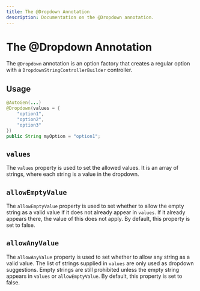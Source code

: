 ```yaml
---
title: The @Dropdown Annotation
description: Documentation on the @Dropdown annotation.
---
```


<script setup>
import ViewGithub from '../../components/ViewGithub.vue'
</script>

# The @Dropdown Annotation

<ViewGithub url="https://github.com/isXander/YetAnotherConfigLib/blob/1.20.x/dev/common/src/main/java/dev/isxander/yacl3/config/v2/api/autogen/Dropdown.java" />

The `@Dropdown` annotation is an option factory that creates a regular option with a `DropdownStringControllerBuilder` controller.

## Usage

```java
@AutoGen(...)
@Dropdown(values = {
    "option1",
    "option2",
    "option3"
})
public String myOption = "option1";
```

## `values`

The `values` property is used to set the allowed values. It is an array of strings, where each string is a value in the dropdown.

## `allowEmptyValue`

The `allowEmptyValue` property is used to set whether to allow the empty string as a valid value if it does not already appear in `values`. If it already appears there, the value of this does not apply. By default, this property is set to false.

## `allowAnyValue`

The `allowAnyValue` property is used to set whether to allow any string as a valid value. The list of strings supplied in `values` are only used as dropdown suggestions. Empty strings are still prohibited unless the empty string appears in `values` or `allowEmptyValue`. By default, this property is set to false.